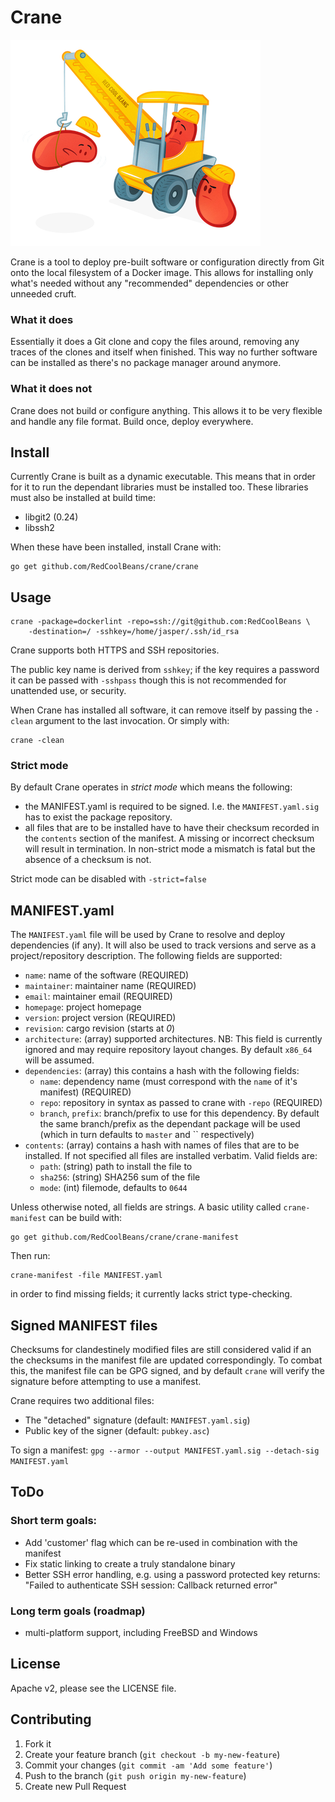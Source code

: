 # Crane

![Crane](crane.png)

Crane is a tool to deploy pre-built software or configuration directly
from Git onto the local filesystem of a Docker image. This allows for
installing only what's needed without any "recommended" dependencies
or other unneeded cruft.

### What it does
Essentially it does a Git clone and copy the files around, removing
any traces of the clones and itself when finished. This way no further
software can be installed as there's no package manager around anymore.

### What it does not
Crane does not build or configure anything. This allows it to be very
flexible and handle any file format. Build once, deploy everywhere.

## Install

Currently Crane is built as a dynamic executable. This means that in
order for it to run the dependant libraries must be installed
too. These libraries must also be installed at build time:

- libgit2 (0.24)
- libssh2

When these have been installed, install Crane with:

	go get github.com/RedCoolBeans/crane/crane

## Usage

    crane -package=dockerlint -repo=ssh://git@github.com:RedCoolBeans \
        -destination=/ -sshkey=/home/jasper/.ssh/id_rsa

Crane supports both HTTPS and SSH repositories.

The public key name is derived from `sshkey`; if the key requires a
password it can be passed with `-sshpass` though this is not
recommended for unattended use, or security.

When Crane has installed all software, it can remove itself by passing
the `-clean` argument to the last invocation. Or simply with:

    crane -clean

### Strict mode

By default Crane operates in _strict mode_ which means the following:

- the MANIFEST.yaml is required to be signed. I.e. the `MANIFEST.yaml.sig`
  has to exist the package repository.
- all files that are to be installed have to have their checksum recorded
  in the `contents` section of the manifest. A missing or incorrect checksum
  will result in termination. In non-strict mode a mismatch is fatal but the
  absence of a checksum is not.

Strict mode can be disabled with `-strict=false`

## MANIFEST.yaml

The `MANIFEST.yaml` file will be used by Crane to resolve and deploy
dependencies (if any). It will also be used to track versions and
serve as a project/repository description. The following fields are
supported:

- `name`: name of the software (REQUIRED)
- `maintainer`: maintainer name (REQUIRED)
- `email`: maintainer email (REQUIRED)
- `homepage`: project homepage
- `version`: project version (REQUIRED)
- `revision`: cargo revision (starts at _0_)
- `architecture`: (array) supported architectures. NB: This field
  is currently ignored and may require repository layout changes. By
  default `x86_64` will be assumed.
- `dependencies`: (array) this contains a hash with the following
  fields:
  - `name`: dependency name (must correspond with the `name` of it's
    manifest) (REQUIRED)
  - `repo`: repository in syntax as passed to crane with `-repo`
    (REQUIRED)
  - `branch`, `prefix`: branch/prefix to use for this dependency.
    By default the same branch/prefix as the dependant package will
    be used (which in turn defaults to `master` and `` respectively)
- `contents`: (array) contains a hash with names of files that are to
   be installed. If not specified all files are installed verbatim.
   Valid fields are:
     - `path`: (string) path to install the file to
	 - `sha256`: (string) SHA256 sum of the file
	 - `mode`: (int) filemode, defaults to `0644`

Unless otherwise noted, all fields are strings. A basic utility called
`crane-manifest` can be build with:

	go get github.com/RedCoolBeans/crane/crane-manifest

Then run:

	crane-manifest -file MANIFEST.yaml

in order to find missing fields; it currently lacks strict type-checking.

## Signed MANIFEST files

Checksums for clandestinely modified files are still considered valid if
an the checksums in the manifest file are updated correspondingly. To combat this, the
manifest file can be GPG signed, and by default `crane` will verify the signature
before attempting to use a manifest.

Crane requires two additional files:

- The "detached" signature (default: `MANIFEST.yaml.sig`)
- Public key of the signer (default: `pubkey.asc`)

To sign a manifest: `gpg --armor --output MANIFEST.yaml.sig --detach-sig MANIFEST.yaml`

## ToDo

### Short term goals:

- Add 'customer' flag which can be re-used in combination with the manifest
- Fix static linking to create a truly standalone binary
- Better SSH error handling, e.g. using a password protected key
  returns: "Failed to authenticate SSH session: Callback returned error"

### Long term goals (roadmap)

- multi-platform support, including FreeBSD and Windows

## License

Apache v2, please see the LICENSE file.

## Contributing

1. Fork it
2. Create your feature branch (`git checkout -b my-new-feature`)
3. Commit your changes (`git commit -am 'Add some feature'`)
4. Push to the branch (`git push origin my-new-feature`)
5. Create new Pull Request
